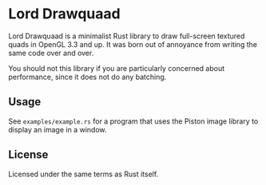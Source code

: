 # Lord Drawquaad

Lord Drawquaad is a minimalist Rust library to draw full-screen textured quads in OpenGL 3.3 and
up. It was born out of annoyance from writing the same code over and over.

You should not this library if you are particularly concerned about performance, since it does not
do any batching.

## Usage

See `examples/example.rs` for a program that uses the Piston image library to display an image in a
window.

## License

Licensed under the same terms as Rust itself.

